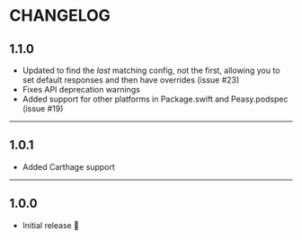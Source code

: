 # CHANGELOG

## 1.1.0

- Updated to find the _last_ matching config, not the first, allowing you to set default responses and then have overrides (issue #23)
- Fixes API deprecation warnings
- Added support for other platforms in Package.swift and Peasy.podspec (issue #19)

---

## 1.0.1

- Added Carthage support

---

## 1.0.0

- Initial release 🎉
